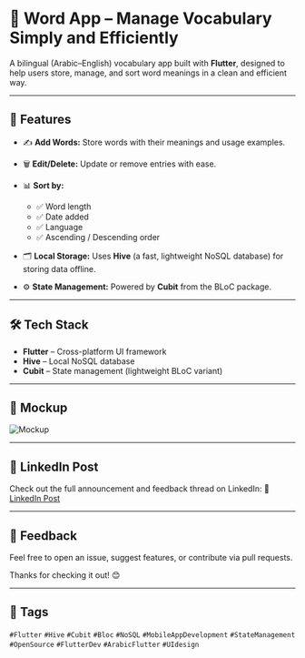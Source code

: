 # 📱 Word App – Manage Vocabulary Simply and Efficiently

A bilingual (Arabic–English) vocabulary app built with **Flutter**, designed to help users store, manage, and sort word meanings in a clean and efficient way.

---

## 🚀 Features

* ✍️ **Add Words:** Store words with their meanings and usage examples.
* 🗑️ **Edit/Delete:** Update or remove entries with ease.
* 📊 **Sort by:**

  * ✅ Word length
  * ✅ Date added
  * ✅ Language
  * ✅ Ascending / Descending order
* 🗂️ **Local Storage:** Uses **Hive** (a fast, lightweight NoSQL database) for storing data offline.
* ⚙️ **State Management:** Powered by **Cubit** from the BLoC package.

---

## 🛠️ Tech Stack

* **Flutter** – Cross-platform UI framework
* **Hive** – Local NoSQL database
* **Cubit** – State management (lightweight BLoC variant)

---

## 📸 Mockup

![Mockup](mockup.png) <!-- Make sure the image is uploaded in your repo root -->

---

## 📎 LinkedIn Post

Check out the full announcement and feedback thread on LinkedIn:
🔗 [LinkedIn Post](https://www.linkedin.com/feed/update/urn:li:activity:7325829081625706496/)

---

## 💬 Feedback

Feel free to open an issue, suggest features, or contribute via pull requests.

Thanks for checking it out! 😊

---

## 📌 Tags

`#Flutter` `#Hive` `#Cubit` `#Bloc` `#NoSQL` `#MobileAppDevelopment` `#StateManagement` `#OpenSource` `#FlutterDev` `#ArabicFlutter` `#UIdesign`
